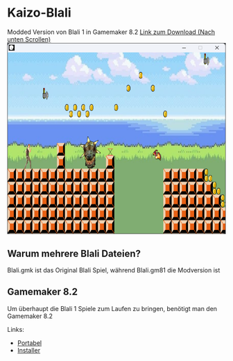 # Kaizo-Blali
Modded Version von Blali 1 in Gamemaker 8.2 
[Link zum Download (Nach unten Scrollen)](https://github.com/iTzWilly/Kaizo-Blali/releases/tag/v0.1.0-alpha) 
![alt text](image.png)

## Warum mehrere Blali Dateien?
Blali.gmk ist das Original Blali Spiel, während Blali.gm81 die Modversion ist

## Gamemaker 8.2
Um überhaupt die Blali 1 Spiele zum Laufen zu bringen, benötigt man den Gamemaker 8.2

Links:
- [Portabel](https://www.mediafire.com/file/6l3h4dr7ajj6km2/Game_Maker_8.2_portable.7z/file)
- [Installer](https://www.mediafire.com/file/bqwyde1k1s2hrz2/Game_Maker_8.2_Setup.exe/file)
